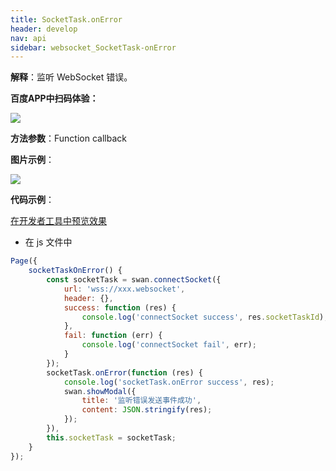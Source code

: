 ```yaml
---
title: SocketTask.onError
header: develop
nav: api
sidebar: websocket_SocketTask-onError
---
```


 

**解释**：监听 WebSocket 错误。

**百度APP中扫码体验：**

<img src="https://b.bdstatic.com/miniapp/assets/images/doc_demo/socketTaskOnError.png"  class="demo-qrcode-image" />

**方法参数**：Function callback

**图片示例**：

<div class="m-doc-custom-examples">
    <div class="m-doc-custom-examples-correct">
        <img src="https://b.bdstatic.com/miniapp/images/socketTaskonerror.gif">
    </div>
    <div class="m-doc-custom-examples-correct">
        <img src=" ">
    </div>
    <div class="m-doc-custom-examples-correct">
        <img src=" ">
    </div>     
</div>

**代码示例**：

<a href="swanide://fragment/988ec5f9b41c4f603e4358ca69d54b041573407221622" title="在开发者工具中预览效果" target="_self">在开发者工具中预览效果</a>

* 在 js 文件中

```js
Page({
    socketTaskOnError() {
        const socketTask = swan.connectSocket({
            url: 'wss://xxx.websocket',
            header: {},
            success: function (res) {
                console.log('connectSocket success', res.socketTaskId);
            },
            fail: function (err) {
                console.log('connectSocket fail', err);
            }
        });
        socketTask.onError(function (res) {
            console.log('socketTask.onError success', res);
            swan.showModal({
                title: '监听错误发送事件成功',
                content: JSON.stringify(res);
            });
        }),
        this.socketTask = socketTask;
    }
});
```